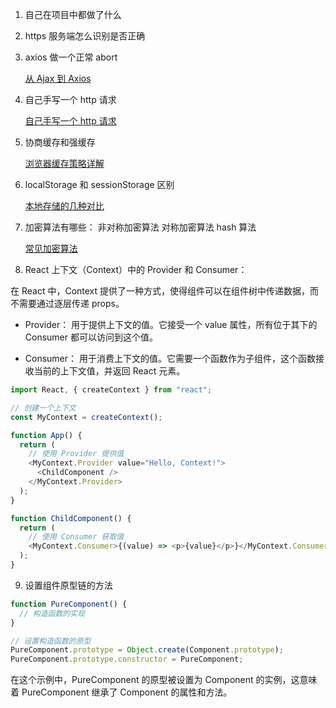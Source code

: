 1. 自己在项目中都做了什么

2. https 服务端怎么识别是否正确

3. axios 做一个正常 abort

   [从 Ajax 到 Axios](../../杂文/从Ajax到axios解析.md)

4. 自己手写一个 http 请求

   [自己手写一个 http 请求](../../函数编程题/自己手写一个http请求.js)

5. 协商缓存和强缓存

   [浏览器缓存策略详解](../../html&css/浏览器缓存策略详解.md)

6. localStorage 和 sessionStorage 区别

   [本地存储的几种对比](../../html&css/本地存储的几种对比.md)

7. 加密算法有哪些： 非对称加密算法 对称加密算法 hash 算法

   [常见加密算法](../../杂文/常见加密算法浅析.md)

8. React 上下文（Context）中的 Provider 和 Consumer：

在 React 中，Context 提供了一种方式，使得组件可以在组件树中传递数据，而不需要通过逐层传递 props。

- Provider： 用于提供上下文的值。它接受一个 value 属性，所有位于其下的 Consumer 都可以访问到这个值。

- Consumer： 用于消费上下文的值。它需要一个函数作为子组件，这个函数接收当前的上下文值，并返回 React 元素。

```js
import React, { createContext } from "react";

// 创建一个上下文
const MyContext = createContext();

function App() {
  return (
    // 使用 Provider 提供值
    <MyContext.Provider value="Hello, Context!">
      <ChildComponent />
    </MyContext.Provider>
  );
}

function ChildComponent() {
  return (
    // 使用 Consumer 获取值
    <MyContext.Consumer>{(value) => <p>{value}</p>}</MyContext.Consumer>
  );
}
```

9. 设置组件原型链的方法

```js
function PureComponent() {
  // 构造函数的实现
}

// 设置构造函数的原型
PureComponent.prototype = Object.create(Component.prototype);
PureComponent.prototype.constructor = PureComponent;
```

在这个示例中，PureComponent 的原型被设置为 Component 的实例，这意味着 PureComponent 继承了 Component 的属性和方法。
